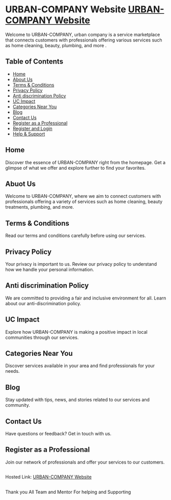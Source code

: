 
# URBAN-COMPANY Website [URBAN-COMPANY Website](https://urban-company-zeta.vercel.app/)

Welcome to URBAN-COMPANY, urban company is a service marketplace that connects customers with professionals offering various services such as home cleaning, beauty, plumbing, and more .


## Table of Contents

 - [Home](./index.html)
 - [About Us](./about%20us/index.html)
 - [Terms & Conditions](./Urban-company/terms&conditions.html)
 - [Privacy Policy](./antiDP.html)
 - [Anti discrimination Policy](./antiDP.html)
 - [UC Impact](./UC-Impact.html)
 - [Categories Near You](./categories-near-you.html)
 - [Blog](./Urban-company/blog.html)
 - [Contact Us](./Contact%20us/index.html)
  - [Register as a Professional](./Register%20as%20a%20Professional/index.html)
  - [Register and Login](./login.html)
   - [Help & Support](./help.html)
## Home
Discover the essence of  URBAN-COMPANY right from the homepage. Get a glimpse of what we offer and explore further to find your favorites.

## Abuot Us
Welcome to URBAN-COMPANY, where we aim to connect customers with professionals offering a variety of services such as home cleaning, beauty treatments, plumbing, and more.

## Terms & Conditions
Read our terms and conditions carefully before using our services.


## Privacy Policy
Your privacy is important to us. Review our privacy policy to understand how we handle your personal information.

## Anti discrimination Policy 
We are committed to providing a fair and inclusive environment for all. Learn about our anti-discrimination policy.

## UC Impact
Explore how URBAN-COMPANY is making a positive impact in local communities through our services.

## Categories Near You
Discover services available in your area and find professionals for your needs.

## Blog
Stay updated with tips, news, and stories related to our services and community.

## Contact Us
Have questions or feedback? Get in touch with us.

## Register as a Professional
Join our network of professionals and offer your services to our customers.

## 
Hosted Link: [URBAN-COMPANY Website](https://urban-company-zeta.vercel.app/)


## 
Thank you All Team and Mentor For helping and Supporting 

